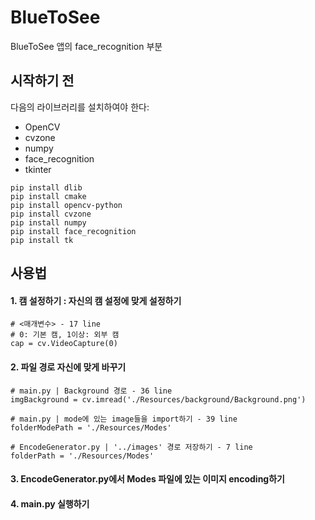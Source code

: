 # BlueToSee
BlueToSee 앱의 face_recognition 부분

## 시작하기 전
다음의 라이브러리를 설치하여야 한다:

- OpenCV
- cvzone
- numpy
- face_recognition
- tkinter

```
pip install dlib
pip install cmake
pip install opencv-python
pip install cvzone
pip install numpy
pip install face_recognition
pip install tk
```

## 사용법
#### 1. 캠 설정하기 : 자신의 캠 설정에 맞게 설정하기
```
# <매개변수> - 17 line
# 0: 기본 캠, 1이상: 외부 캠
cap = cv.VideoCapture(0)
```

#### 2. 파일 경로 자신에 맞게 바꾸기
```
# main.py | Background 경로 - 36 line
imgBackground = cv.imread('./Resources/background/Background.png')

# main.py | mode에 있는 image들을 import하기 - 39 line
folderModePath = './Resources/Modes'

# EncodeGenerator.py | '../images' 경로 저장하기 - 7 line
folderPath = './Resources/Modes'
```

#### 3. EncodeGenerator.py에서 Modes 파일에 있는 이미지 encoding하기

#### 4. main.py 실행하기
